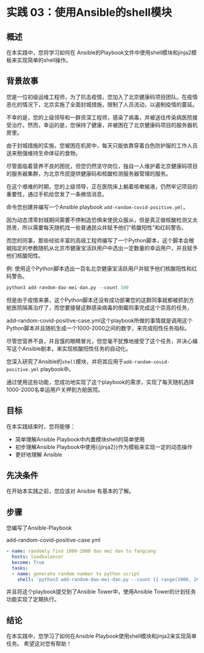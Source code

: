 # 实践 03：使用Ansible的shell模块

## 概述

在本实践中，您将学习如何在 Ansible的Playbook文件中使用shell模块和jinja2模板来实现简单的shell操作。

## 背景故事

您是一位初级运维工程师，为了抗击疫情，您加入了北京健康码项目团队。在疫情恶化的情况下，北京实施了全面封城措施，限制了人员流动，以遏制疫情的蔓延。

不幸的是，您的上级领导和一群资深工程师，感染了病毒，并被送往传染病医院接受治疗。然而，幸运的是，您保持了健康，并被困在了北京健康码项目的服务器机房里。

由于封城措施的实施，您被困在机房中，每天只能依靠穿着白色防护服的工作人员送来勉强维持生命体征的食物。

尽管面临着营养不良的困扰，但您仍然坚守岗位，独自一人维护着北京健康码项目的服务器集群，为北京市民提供健康码和核酸检测服务器管理的服务。

在这个艰难的时期，您的上级领导，正在医院床上躺着咳嗽输液，仍然牢记项目的重要性，通过手机给您发了一条微信消息。

命令您创建并编写一个Ansible playbook `add-random-covid-positive.yml`，

因为动态清零封城期间需要不停制造恐惧来使民众服从，但是真正做核酸检测又太昂贵，所以需要每天随机找一些普通民众并赋予他们"核酸阳性"和红码警告。

而您的同事，那些经验丰富的高级工程师编写了一个Python脚本，这个脚本会根据指定的参数随机从北京市健康宝活跃用户中选出一定数量的幸运用户，并且赋予他们核酸阳性。

例: 使用这个Python脚本选出一百名北京健康宝活跃用户并赋予他们核酸阳性和红码警告。

```python
python3 add-random-dao-mei-dan.py --count 100
```

但是由于疫情来袭，这个Python脚本还没有成功部署您的这群同事就都被抓到方舱医院隔离治疗了，而您要接替这群感染病毒的倒霉同事完成这个崇高的任务，

add-random-covid-positive-case.yml这个playbook所做的事情就是调用这个Python脚本并且随机生成一个1000-2000之间的数字，来完成阳性任务指标。

尽管您营养不良，并且饿的眼睛冒光，但您毫不犹豫地接受了这个任务，并决心编写这个Ansible剧本，来实现核酸阳性任务的自动化。

您深入研究了Ansible的`shell`模块，并将其应用于`add-random-covid-positive.yml` playbook中。

通过使用这些功能，您成功地实现了这个playbook的需求，实现了每天随机选择1000-2000名幸运用户关押到方舱医院。

## 目标

在本实践结束时，您将能够：

* 简单理解Ansible Playbook中内置模块shell的简单使用
* 初步理解Ansible Playbook中使用{{jinja2}}作为模板来实现一定的动态操作
* 更好地理解 Ansible

## 先决条件

在开始本实践之前，您应该对 Ansible 有基本的了解。

## 步骤

您编写了Ansible-Playbook

add-random-covid-positive-case.yml

```yaml
- name: randomly find 1000-2000 dao mei dan to fangcang
  hosts: loadbalancer
  become: True
  tasks:
  - name: generate random number to python script
    shell: 'python3 add-random-dao-mei-dan.py --count {{ range(1000, 2001)|random }}'
```

并且将这个playbook提交到了Ansible Tower中，使用Ansible Tower的计划任务功能实现了定期执行。

## 结论

在本实践中，您学习了如何在Ansible Playbook使用shell模块和jinja2来实现简单任务。
希望这对您有帮助！ 
